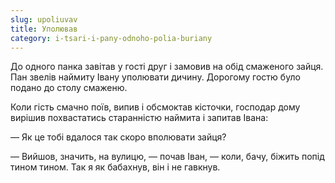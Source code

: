```yaml
---
slug: upoliuvav
title: Уполював
category: i-tsari-i-pany-odnoho-polia-buriany
---
```

До одного панка завітав у гості друг і замовив на обід смаженого зайця. Пан звелів наймиту Івану уполювати дичину. Дорогому гостю було подано до столу смаженю.

Коли гість смачно поїв, випив і обсмоктав кісточки, господар дому вирішив похвастатись старанністю наймита і запитав Івана:

— Як це тобі вдалося так скоро вполювати зайця?

— Вийшов, значить, на вулицю, — почав Іван, — коли, бачу, біжить попід тином тином. Так  я як бабахнув, він і не гавкнув.
